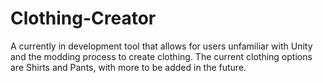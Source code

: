 # Clothing-Creator
A currently in development tool that allows for users unfamiliar with Unity and the modding process to create clothing. The current clothing options are Shirts and Pants, with more to be added in the future.
